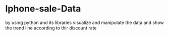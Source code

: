# Iphone-sale-Data
by using python and its libraries visualize and manipulate the data and show the trend line according to thir discount rate 
